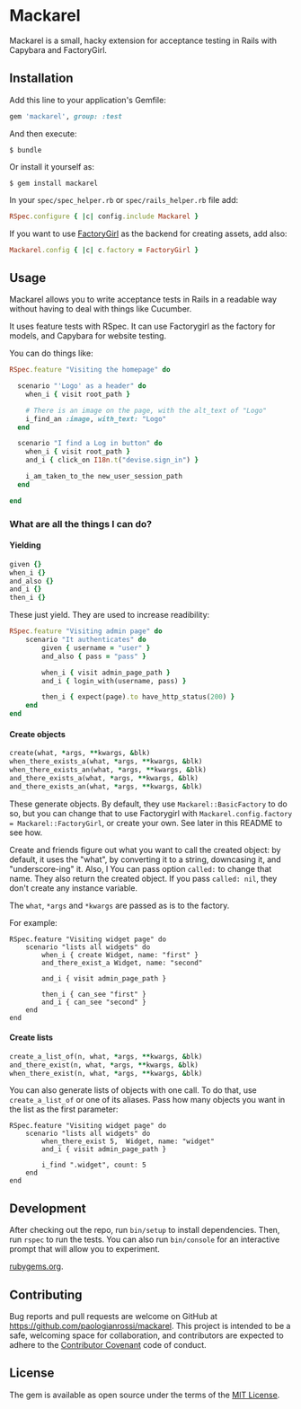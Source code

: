 # Mackarel

Mackarel is a small, hacky extension for acceptance testing in Rails with Capybara and FactoryGirl.

## Installation

Add this line to your application's Gemfile:

```ruby
gem 'mackarel', group: :test
```

And then execute:

    $ bundle

Or install it yourself as:

    $ gem install mackarel

In your `spec/spec_helper.rb` or `spec/rails_helper.rb` file add:

```ruby
RSpec.configure { |c| config.include Mackarel }
```

If you want to use [FactoryGirl](https://github.com/thoughtbot/factory_girl) as the backend for creating assets, add also:

```ruby
Mackarel.config { |c| c.factory = FactoryGirl }
```

## Usage

Mackarel allows you to write acceptance tests in Rails in a readable way without having to deal with things like Cucumber.

It uses feature tests with RSpec. It can use Factorygirl as the factory for models, and Capybara for website testing.

You can do things like:

```ruby
RSpec.feature "Visiting the homepage" do

  scenario "'Logo' as a header" do
    when_i { visit root_path }

    # There is an image on the page, with the alt_text of "Logo"
    i_find_an :image, with_text: "Logo"
  end

  scenario "I find a Log in button" do
    when_i { visit root_path }
    and_i { click_on I18n.t("devise.sign_in") }

    i_am_taken_to_the new_user_session_path
  end

end
```

### What are all the things I can do?

#### Yielding

```ruby
given {}
when_i {}
and_also {}
and_i {}
then_i {}
```

These just yield. They are used to increase readibility:

```ruby
RSpec.feature "Visiting admin page" do
    scenario "It authenticates" do
        given { username = "user" }
        and_also { pass = "pass" }

        when_i { visit admin_page_path }
        and_i { login_with(username, pass) }

        then_i { expect(page).to have_http_status(200) }
    end
end
```

#### Create objects

```ruby
create(what, *args, **kwargs, &blk)
when_there_exists_a(what, *args, **kwargs, &blk)
when_there_exists_an(what, *args, **kwargs, &blk)
and_there_exists_a(what, *args, **kwargs, &blk)
and_there_exists_an(what, *args, **kwargs, &blk)
```

These generate objects. By default, they use `Mackarel::BasicFactory`
to do so, but you can change that to use Factorygirl with
`Mackarel.config.factory = Mackarel::FactoryGirl`, or create your own. See later in this README to see how.


Create and friends figure out what you want to call the created
object: by default, it uses the "what", by converting it to a string,
downcasing it, and "underscore-ing" it. Also, l You can pass option
`called:` to change that name. They also return the created object. If
you pass `called: nil`, they don't create any instance variable.

The `what`, `*args` and `*kwargs` are passed as is to the factory.

For example:
```
RSpec.feature "Visiting widget page" do
    scenario "lists all widgets" do
        when_i { create Widget, name: "first" }
        and_there_exist_a Widget, name: "second"

        and_i { visit admin_page_path }

        then_i { can_see "first" }
        and_i { can_see "second" }
    end
end
```

#### Create lists
```ruby
create_a_list_of(n, what, *args, **kwargs, &blk)
and_there_exist(n, what, *args, **kwargs, &blk)
when_there_exist(n, what, *args, **kwargs, &blk)
```

You can also generate lists of objects with one call. To do that, use `create_a_list_of` or one of its aliases. Pass how many objects you want in the list as the first parameter:

```
RSpec.feature "Visiting widget page" do
    scenario "lists all widgets" do
        when_there_exist 5,  Widget, name: "widget"
        and_i { visit admin_page_path }

        i_find ".widget", count: 5
    end
end
```


## Development

After checking out the repo, run `bin/setup` to install dependencies. Then, run `rspec` to run the tests. You can also run `bin/console` for an interactive prompt that will allow you to experiment.

[rubygems.org](https://rubygems.org).

## Contributing

Bug reports and pull requests are welcome on GitHub at https://github.com/paologianrossi/mackarel. This project is intended to be a safe, welcoming space for collaboration, and contributors are expected to adhere to the [Contributor Covenant](http://contributor-covenant.org) code of conduct.


## License

The gem is available as open source under the terms of the [MIT License](http://opensource.org/licenses/MIT).
